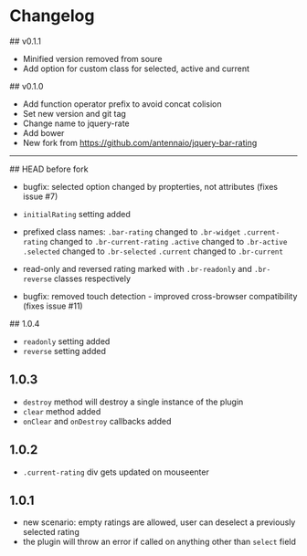 # Changelog

## v0.1.1

+ Minified version removed from soure
+ Add option for custom class for selected, active and current

## v0.1.0

+ Add function operator prefix to avoid concat colision
+ Set new version and git tag
+ Change name to jquery-rate
+ Add bower
+ New fork from https://github.com/antennaio/jquery-bar-rating

----------------

## HEAD before fork

+ bugfix: selected option changed by propterties, not attributes (fixes issue #7)
+ `initialRating` setting added
+ prefixed class names:
  `.bar-rating` changed to `.br-widget`
  `.current-rating` changed to `.br-current-rating`
  `.active` changed to `.br-active`
  `.selected` changed to `.br-selected`
  `.current` changed to `.br-current`

+ read-only and reversed rating marked with `.br-readonly` and `.br-reverse` classes respectively
+ bugfix: removed touch detection - improved cross-browser compatibility (fixes issue #11)

## 1.0.4

+ `readonly` setting added
+ `reverse` setting added

## 1.0.3

+ `destroy` method will destroy a single instance of the plugin
+ `clear` method added
+ `onClear` and `onDestroy` callbacks added

1.0.2
-----
+ `.current-rating` div gets updated on mouseenter

1.0.1
-----
+ new scenario: empty ratings are allowed, user can deselect a previously selected rating
+ the plugin will throw an error if called on anything other than `select` field
